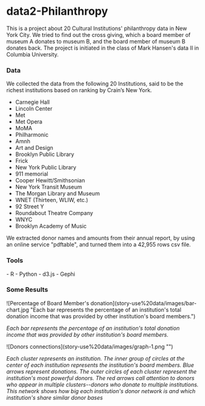 # data2-Philanthropy

This is a project about 20 Cultural Institutions' philanthropy data in New York City. We tried to find out the cross giving, which a board member of museum A donates to museum B, and the board member of museum B donates back. The project is initiated in the class of Mark Hansen's data II in Columbia University. 

<h3>Data</h3>
We collected the data from the following 20 Institutions, said to be the richest institutions based on ranking by Crain’s New York.

- Carnegie Hall 
- Lincoln Center
- Met
- Met Opera
- MoMA
- Philharmonic
- Amnh
- Art and Design
- Brooklyn Public Library
- Frick
- New York Public Library 
- 911 memorial
- Cooper Hewitt/Smithsonian
- New York Transit Museum 
- The Morgan Library and Museum
- WNET (Thirteen, WLIW, etc.)
- 92 Street Y
- Roundabout Theatre Company
- WNYC 
- Brooklyn Academy of Music

We extracted donor names and amounts from their annual report, by using an online service "pdftable", and turned them into a 42,955 rows csv file.


<h3>Tools</h3>
- R
- Python
- d3.js
- Gephi


<h3>Some Results</h3>
<p>
![Percentage of Board Member's donation](story-use%20data/images/bar-chart.jpg "Each bar represents the percentage of an institution's total donation income that was provided by other institution's board members.")

*Each bar represents the percentage of an institution's total donation income that was provided by other institution's board members.*
</p>
<p>
![Donors connections](story-use%20data/images/graph-1.png "")

*Each cluster represents an institution. The inner group of circles at the center of each institution represents the institution's board members. Blue arrows represent donations. The outer circles of each cluster represent the institution's most powerful donors. The red arrows call attention to donors who appear in multiple clusters--donors who donate to multiple institutions. This network shows how big each institution's donor network is and which institution's share similar donor bases*
</p>